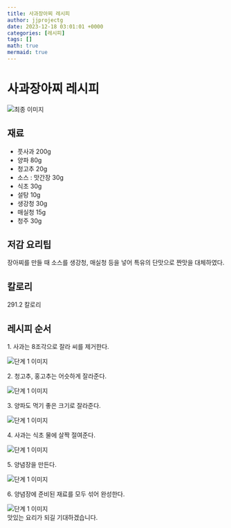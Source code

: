 ```yaml
---
title: 사과장아찌 레시피
author: jjprojectg
date: 2023-12-18 03:01:01 +0000
categories: [레시피]
tags: []
math: true
mermaid: true
---
```

<meta name="og:type" content="website"/>
<meta charset="UTF-8"/>
<div class="header">
  <h1>사과장아찌 레시피</h1>
</div>

<div class="container my-4">
  <div class="row">
    <div class="col-12 col-md-6">
      <div class="recipe-image">
        <img src="http://www.foodsafetykorea.go.kr/uploadimg/cook/10_00422_2.png" class="step-image" alt="최종 이미지"/>
      </div>
    </div>
    <div class="col-12 col-md-6">
      <div class="ingredients">
        <h2>재료</h2>
        <ul class="card">
          <li> 풋사과 200g </li>
          <li>  양파 80g </li>
          <li>  청고추 20g </li>
          <li> 소스 : 맛간장 30g </li>
          <li>  식초 30g </li>
          <li>  설탕 10g </li>
          <li>  생강청 30g </li>
          <li>  매실청 15g </li>
          <li>  청주 30g </li>
</ul>
      </div>
    </div>
    <div class="col-12 col-md-6">
      <div class="ingredients">
        <h2>저감 요리팁</h2>
        <div class="card"> 
          <p>
            장아찌를 만들 때 소스를 생강청, 매실청 등을 넣어 특유의 단맛으로 짠맛을 대체하였다.
          </p>
        </div>
      </div>
      <div class="ingredients">
        <h2>칼로리</h2>
        <div class="card"> 
          <p>
            291.2 칼로리
          </p>
        </div>
      </div>
    </div>
  </div>

  <h2 class="my-4">레시피 순서</h2>
  <div class="card recipe-card">
    <div class="card-body recipe-step">
      <p class="card-text step-description">1. 사과는 8조각으로 잘라 씨를 제거한다.</p>
      <img src="http://www.foodsafetykorea.go.kr/uploadimg/cook/20_00422_01.png" alt="단계 1 이미지" class="step-image"/>
    </div>
  </div>
  <div class="card recipe-card">
    <div class="card-body recipe-step">
      <p class="card-text step-description">2. 청고추, 홍고추는 어슷하게 잘라준다.</p>
      <img src="http://www.foodsafetykorea.go.kr/uploadimg/cook/20_00422_02.png" alt="단계 1 이미지" class="step-image"/>
    </div>
  </div>
  <div class="card recipe-card">
    <div class="card-body recipe-step">
      <p class="card-text step-description">3. 양파도 먹기 좋은 크기로 잘라준다.</p>
      <img src="http://www.foodsafetykorea.go.kr/uploadimg/cook/20_00422_03.png" alt="단계 1 이미지" class="step-image"/>
    </div>
  </div>
  <div class="card recipe-card">
    <div class="card-body recipe-step">
      <p class="card-text step-description">4. 사과는 식초 물에 살짝 절여준다.</p>
      <img src="http://www.foodsafetykorea.go.kr/uploadimg/cook/20_00422_04.png" alt="단계 1 이미지" class="step-image"/>
    </div>
  </div>
  <div class="card recipe-card">
    <div class="card-body recipe-step">
      <p class="card-text step-description">5. 양념장을 만든다.</p>
      <img src="http://www.foodsafetykorea.go.kr/uploadimg/cook/20_00422_05.png" alt="단계 1 이미지" class="step-image"/>
    </div>
  </div>
  <div class="card recipe-card">
    <div class="card-body recipe-step">
      <p class="card-text step-description">6. 양념장에 준비된 재료를 모두 섞어 완성한다.</p>
      <img src="http://www.foodsafetykorea.go.kr/uploadimg/cook/20_00422_06.png" alt="단계 1 이미지" class="step-image"/>
    </div>
  </div>

</div>
맛있는 요리가 되길 기대하겠습니다.
